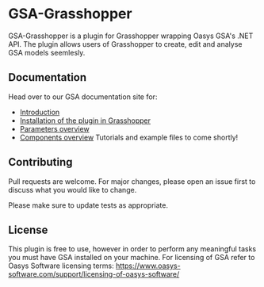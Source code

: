 # GSA-Grasshopper

GSA-Grasshopper is a plugin for Grasshopper wrapping Oasys GSA's .NET API. The plugin allows users of Grasshopper to create, edit and analyse GSA models seemlesly. 

## Documentation

Head over to our GSA documentation site for:
- [Introduction](https://docs.oasys-software.com/structural/gsa/explanations/gsagh-introduction.html)
- [Installation of the plugin in Grasshopper](https://docs.oasys-software.com/structural/gsa/tutorials/gsagh-installing-grasshopper-plugin.html)
- [Parameters overview](https://docs.oasys-software.com/structural/gsa/explanations/gsagh-parameters.html)
- [Components overview](https://docs.oasys-software.com/structural/gsa/explanations/gsagh-components.html)
Tutorials and example files to come shortly!

## Contributing

Pull requests are welcome. For major changes, please open an issue first to discuss what you would like to change.

Please make sure to update tests as appropriate.

## License

This plugin is free to use, however in order to perform any meaningful tasks you must have GSA installed on your machine. For licensing of GSA refer to Oasys Software licensing terms: https://www.oasys-software.com/support/licensing-of-oasys-software/
